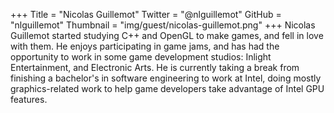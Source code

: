 +++
Title = "Nicolas Guillemot"
Twitter = "@nlguillemot"
GitHub = "nlguillemot"
Thumbnail = "img/guest/nicolas-guillemot.png"
+++
Nicolas Guillemot started studying C++ and OpenGL to make games, and fell in love with them. He enjoys participating in game jams, and has had the opportunity to work in some game development studios: Inlight Entertainment, and Electronic Arts. He is currently taking a break from finishing a bachelor's in software engineering to work at Intel, doing mostly graphics-related work to help game developers take advantage of Intel GPU features.